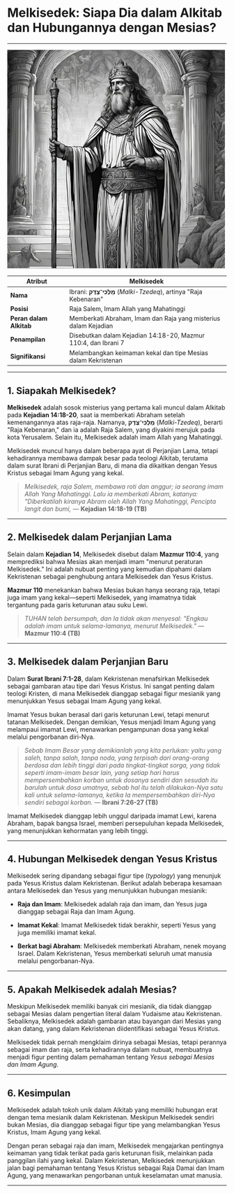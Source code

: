 # Melkisedek: Siapa Dia dalam Alkitab dan Hubungannya dengan Mesias?

---

![Melkisedek dalam Perjanjian Lama, tipe mesianik yang merujuk pada Yesus sebagai Imam Agung](img/melkisedek.jpg)

| **Atribut** | **Melkisedek** |
|---|---|
| **Nama** | Ibrani: **מַלְכִּי־צֶדֶק** (*Malki-Tzedeq*), artinya "Raja Kebenaran" |
| **Posisi** | Raja Salem, Imam Allah yang Mahatinggi |
| **Peran dalam Alkitab** | Memberkati Abraham, Imam dan Raja yang misterius dalam Kejadian |
| **Penampilan** | Disebutkan dalam Kejadian 14:18-20, Mazmur 110:4, dan Ibrani 7 |
| **Signifikansi** | Melambangkan keimaman kekal dan tipe Mesias dalam Kekristenan |

---

## 1. Siapakah Melkisedek?

**Melkisedek** adalah sosok misterius yang pertama kali muncul dalam Alkitab pada **Kejadian 14:18-20**, saat ia memberkati Abraham setelah kemenangannya atas raja-raja. Namanya, **מַלְכִּי־צֶדֶק** (*Malki-Tzedeq*), berarti "Raja Kebenaran," dan ia adalah Raja Salem, yang diyakini merujuk pada kota Yerusalem. Selain itu, Melkisedek adalah imam Allah yang Mahatinggi.

Melkisedek muncul hanya dalam beberapa ayat di Perjanjian Lama, tetapi kehadirannya membawa dampak besar pada teologi Alkitab, terutama dalam surat Ibrani di Perjanjian Baru, di mana dia dikaitkan dengan Yesus Kristus sebagai Imam Agung yang kekal.

> *Melkisedek, raja Salem, membawa roti dan anggur; ia seorang imam Allah Yang Mahatinggi.*
*Lalu ia memberkati Abram, katanya: "Diberkatilah kiranya Abram oleh Allah Yang Mahatinggi, Pencipta langit dan bumi,*
> — **Kejadian 14:18-19 (TB)**

---

## 2. Melkisedek dalam Perjanjian Lama

Selain dalam **Kejadian 14**, Melkisedek disebut dalam **Mazmur 110:4**, yang memprediksi bahwa Mesias akan menjadi imam "menurut peraturan Melkisedek." Ini adalah nubuat penting yang kemudian dipahami dalam Kekristenan sebagai penghubung antara Melkisedek dan Yesus Kristus.

**Mazmur 110** menekankan bahwa Mesias bukan hanya seorang raja, tetapi juga imam yang kekal—seperti Melkisedek, yang imamatnya tidak tergantung pada garis keturunan atau suku Lewi.

> *TUHAN telah bersumpah, dan Ia tidak akan menyesal: "Engkau adalah imam untuk selama-lamanya, menurut Melkisedek."*
> — **Mazmur 110:4 (TB)**

---

## 3. Melkisedek dalam Perjanjian Baru

Dalam **Surat Ibrani 7:1-28**, dalam Kekristenan menafsirkan Melkisedek sebagai gambaran atau tipe dari Yesus Kristus. Ini sangat penting dalam teologi Kristen, di mana Melkisedek dianggap sebagai figur mesianik yang menunjukkan Yesus sebagai Imam Agung yang kekal.

Imamat Yesus bukan berasal dari garis keturunan Lewi, tetapi menurut tatanan Melkisedek. Dengan demikian, Yesus menjadi Imam Agung yang melampaui imamat Lewi, menawarkan pengampunan dosa yang kekal melalui pengorbanan diri-Nya.

> *Sebab Imam Besar yang demikianlah yang kita perlukan: yaitu yang saleh, tanpa salah, tanpa noda, yang terpisah dari orang-orang berdosa dan lebih tinggi dari pada tingkat-tingkat sorga, yang tidak seperti imam-imam besar lain, yang setiap hari harus mempersembahkan korban untuk dosanya sendiri dan sesudah itu barulah untuk dosa umatnya, sebab hal itu telah dilakukan-Nya satu kali untuk selama-lamanya, ketika Ia mempersembahkan diri-Nya sendiri sebagai korban.*
> — **Ibrani 7:26-27 (TB)**

Imamat Melkisedek dianggap lebih unggul daripada imamat Lewi, karena Abraham, bapak bangsa Israel, memberi persepuluhan kepada Melkisedek, yang menunjukkan kehormatan yang lebih tinggi.

---

## 4. Hubungan Melkisedek dengan Yesus Kristus

Melkisedek sering dipandang sebagai figur tipe (*typology*) yang menunjuk pada Yesus Kristus dalam Kekristenan. Berikut adalah beberapa kesamaan antara Melkisedek dan Yesus yang menunjukkan hubungan mesianik:

- **Raja dan Imam**: Melkisedek adalah raja dan imam, dan Yesus juga dianggap sebagai Raja dan Imam Agung.

- **Imamat Kekal**: Imamat Melkisedek tidak berakhir, seperti Yesus yang juga memiliki imamat kekal.

- **Berkat bagi Abraham**: Melkisedek memberkati Abraham, nenek moyang Israel. Dalam Kekristenan, Yesus memberkati seluruh umat manusia melalui pengorbanan-Nya.

---

## 5. Apakah Melkisedek adalah Mesias?

Meskipun Melkisedek memiliki banyak ciri mesianik, dia tidak dianggap sebagai Mesias dalam pengertian literal dalam Yudaisme atau Kekristenan. Sebaliknya, Melkisedek adalah gambaran atau bayangan dari Mesias yang akan datang, yang dalam Kekristenan diidentifikasi sebagai Yesus Kristus.

Melkisedek tidak pernah mengklaim dirinya sebagai Mesias, tetapi perannya sebagai imam dan raja, serta kehadirannya dalam nubuat, membuatnya menjadi figur penting dalam pemahaman tentang *Yesus sebagai Mesias dan Imam Agung*.

---

## 6. Kesimpulan

Melkisedek adalah tokoh unik dalam Alkitab yang memiliki hubungan erat dengan tema mesianik dalam Kekristenan. Meskipun Melkisedek sendiri bukan Mesias, dia dianggap sebagai figur tipe yang melambangkan Yesus Kristus, Imam Agung yang kekal.

Dengan peran sebagai raja dan imam, Melkisedek mengajarkan pentingnya keimaman yang tidak terikat pada garis keturunan fisik, melainkan pada panggilan ilahi yang kekal. Dalam Kekristenan, Melkisedek menunjukkan jalan bagi pemahaman tentang Yesus Kristus sebagai Raja Damai dan Imam Agung, yang menawarkan pengorbanan untuk keselamatan umat manusia.

---
